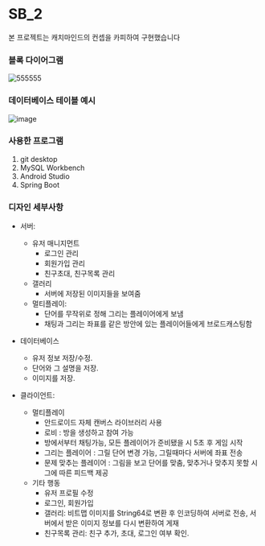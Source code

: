 # SB_2
본 프로젝트는 캐치마인드의 컨셉을 카피하여 구현했습니다
### 블록 다이어그램
![555555](https://user-images.githubusercontent.com/49792776/83830631-8fb4bc00-a720-11ea-9ed5-5918f1975e37.png)
### 데이터베이스 테이블 예시
![image](https://user-images.githubusercontent.com/49792776/83830733-d1456700-a720-11ea-8119-a616342b8aa3.png)

### 사용한 프로그램
  1. git desktop  
  2. MySQL Workbench  
  3. Android Studio  
  4. Spring Boot  
   
### 디자인 세부사항  
  + 서버:  
    + 유저 매니지먼트  
      + 로그인 관리  
      + 회원가입 관리  
      + 친구초대, 친구목록 관리  
    + 갤러리  
      + 서버에 저장된 이미지들을 보여줌  
    + 멀티플레이:  
      + 단어를 무작위로 정해 그리는 플레이어에게 보냄  
      + 채팅과 그리는 좌표를 같은 방안에 있는 플레이어들에게 브로드캐스팅함  

  + 데이터베이스  
    + 유저 정보 저장/수정.  
    + 단어와 그 설명을 저장.  
    + 이미지를 저장.  

  + 클라이언트:  
    + 멀티플레이   
      + 안드로이드 자체 캔버스 라이브러리 사용  
      + 로비 : 방을 생성하고 참여 가능  
      + 방에서부터 채팅가능, 모든 플레이어가 준비됐을 시 5초 후 게임 시작    
      + 그리는 플레이어 : 그릴 단어 변경 가능, 그릴때마다 서버에 좌표 전송  
      + 문제 맞추는 플레이어 : 그림을 보고 단어를 맞춤, 맞추거나 맞추지 못할 시 그에 따른 피드백 제공  
    + 기타 행동   
      + 유저 프로필 수정  
      + 로그인, 회원가입  
      + 갤러리: 비트맵 이미지를 String64로 변환 후 인코딩하여 서버로 전송, 서버에서 받은 이미지 정보를 다시 변환하여 게재  
      + 친구목록 관리: 친구 추가, 초대, 로그인 여부 확인.  

